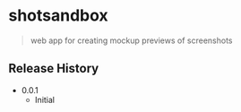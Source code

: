 # shotsandbox
> web app for creating mockup previews of screenshots

## Release History

* 0.0.1
    * Initial
